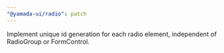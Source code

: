 ```yaml
---
"@yamada-ui/radio": patch
---
```


Implement unique id generation for each radio element, independent of RadioGroup or FormControl.
